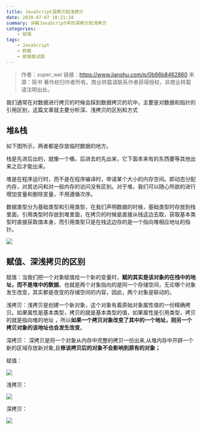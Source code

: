 ```yaml
---
title: JavaScript深拷贝和浅拷贝
date: 2020-07-07 18:21:34
summary: 详解JavaScript中的深拷贝和浅拷贝
categories:
    - 前端
tags:
    - JavaScript
    - 转载
    - 前端面试题
---
```


> 作者：super_wei
> 链接：https://www.jianshu.com/p/0b66b8462860
> 来源：简书
> 著作权归作者所有。商业转载请联系作者获得授权，非商业转载请注明出处。

我们通常在对数据进行拷贝的时候会踩到数据拷贝的坑中，主要是对数据和指针的引用区别，这篇文章就主要分析深、浅拷贝的区别和方式

## 堆&栈

如下图所示，两者都是存放临时数据的地方。

栈是先进后出的，就像一个桶，后进去的先出来，它下面本来有的东西要等其他出来之后才能出来。

堆是在程序运行时，而不是在程序编译时，申请某个大小的内存空间。即动态分配内存，对其访问和对一般内存的访问没有区别。对于堆，我们可以随心所欲的进行增加变量和删除变量，不用遵循次序。

数据类型分为基础类型和引用类型，在我们声明数据的时候，基础类型时存放到栈里面，引用类型时存放到堆里面，在拷贝的时候是直接从栈这边去取，获取基本类型时直接获取值本身，而引用类型只是在栈这边存的是一个指向堆相应地址的指针。

![](https://txy-tc-ly-1256104767.cos.ap-guangzhou.myqcloud.com/20200707182252)

## 赋值、深浅拷贝的区别

赋值：当我们把一个对象赋值给一个新的变量时，**赋的其实是该对象的在栈中的地址，而不是堆中的数据**。也就是两个对象指向的是同一个存储空间，无论哪个对象发生改变，其实都是改变的存储空间的内容，因此，两个对象是联动的。

浅拷贝：浅拷贝是创建一个新对象，这个对象有着原始对象属性值的一份精确拷贝。如果属性是基本类型，拷贝的就是基本类型的值，如果属性是引用类型，拷贝的就是指向堆的地址 ，所以**如果一个拷贝对象改变了其中的一个地址，则另一个拷贝对象的该地址也会发生改变**。

深拷贝： 深拷贝是将一个对象从内存中完整的拷贝一份出来,从堆内存中开辟一个新的区域存放新对象,且**修该拷贝后的对象不会影响到原有的对象；**

赋值：

![](https://txy-tc-ly-1256104767.cos.ap-guangzhou.myqcloud.com/20200707182305)

浅拷贝：

![](https://txy-tc-ly-1256104767.cos.ap-guangzhou.myqcloud.com/20200707182314)

深拷贝：

![](https://txy-tc-ly-1256104767.cos.ap-guangzhou.myqcloud.com/20200707182324)